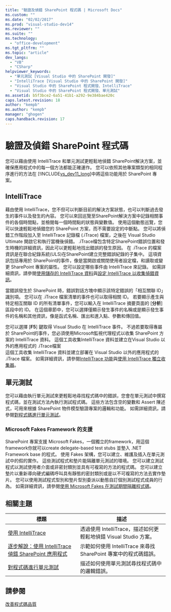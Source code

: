 ```yaml
---
title: "驗證及偵錯 SharePoint 程式碼 | Microsoft Docs"
ms.custom: ""
ms.date: "02/02/2017"
ms.prod: "visual-studio-dev14"
ms.reviewer: ""
ms.suite: ""
ms.technology: 
  - "office-development"
ms.tgt_pltfrm: ""
ms.topic: "article"
dev_langs: 
  - "VB"
  - "CSharp"
helpviewer_keywords: 
  - "單元測試 [Visual Studio 中的 SharePoint 開發]"
  - "IntelliTrace [Visual Studio 中的 SharePoint 開發]"
  - "Visual Studio 中的 SharePoint 程式開發、IntelliTrace"
  - "Visual Studio 中的 SharePoint 程式開發、單元測試"
ms.assetid: b5f3bce2-6a51-41b1-a292-9e384bae420c
caps.latest.revision: 18
author: "kempb"
ms.author: "kempb"
manager: "ghogen"
caps.handback.revision: 17
---
```

# 驗證及偵錯 SharePoint 程式碼
  您可以藉由使用 IntelliTrace 和單元測試更輕鬆地偵錯 SharePoint解決方案，並確保應用程式中的每一個方法都能正確運作。  您可以依照其他專案類型的相同程序進行的方法在 [!INCLUDE[vs_dev11_long](../sharepoint/includes/vs-dev11-long-md.md)]中將這些功能用於 SharePoint 專案。  
  
## IntelliTrace  
 藉由使用 IntelliTrace，您不但可以判斷目前的解決方案狀態，也可以判斷過去發生的事件以及發生的內容。  您可以來回巡覽至SharePoint解決方案中記錄相關事件的各個時間點，並檢閱每一個時間點的狀態與變數值。  使用這個動態巡覽，您可以快速輕鬆地偵錯您的 SharePoint 方案，而不需要設定的中斷點。  您可以將偵錯工作階段加入至 IntelliTrace 記錄檔 \(.iTrace\) 檔案，之後在 Visual Studio Ultimate 開啟它和執行當機後偵錯。  .iTrace檔包含特定SharePoint錯誤位置和發生時機的詳細資訊，因此可以更輕鬆地找出錯誤的發生原因。  在 .iTrace 的檔案資訊是在聯合紀錄系統\(ULS\)在SharePoint建立完整錯誤紀錄的子集中。  這項資訊包括專用於 SharePoint的事件，像是當開啟或關閉使用者設定檔，和讀取或變更 SharePoint 專案的屬性。  您可以設定哪些事件由 IntelliTrace 來記錄。  如需詳細資訊，請參閱[使用儲存的 IntelliTrace 資料](../debugger/using-saved-intellitrace-data.md)與[設定 IntelliTrace 以收集偵錯資訊](http://msdn.microsoft.com/zh-tw/7657ecab-e07e-4b1b-872d-f05d966be37e)。  
  
 當錯誤發生於 SharePoint 時，錯誤對話方塊中顯示該特定錯誤的「相互關聯 ID」識別項。  您可以在 .iTrace 檔案清單的事件也可以取得相關 ID。  若要顯示產生與特定相互關聯 ID 的所有清單事件，您可以輸入在 IntelliTrace 摘要頁面的 \[**分析**\] 區段中的 ID。  在這個章節中，您可以選擇僅顯示發生事件的名稱或是顯示發生事件的名稱和其他資訊，像是函式名稱、匯出和進入點、參數和傳回值。  
  
 您可以選擇 \[**F5**\] 鍵取得 Visual Studio 在 IntelliTrace 事件。  不過若要取得專屬於 SharePoint的事件，您必須使用Microsoft監視代理程式以收集 SharePoint 方案的 IntelliTrace 資料。  這個工具收集IntelliTrace 資料並建立在Visual Studio 以外的應用程式的 .iTrace檔案  
這個工具收集 IntelliTrace 資料並建立部署在 Visual Studio 以外的應用程式的 .iTrace 檔案。  如需詳細資訊，請參閱[IntelliTrace 功能](../debugger/intellitrace-features.md)與[使用 IntelliTrace 獨立收集器](../debugger/using-the-intellitrace-stand-alone-collector.md)。  
  
## 單元測試  
 您可以藉由執行單元測試來更輕鬆地尋找程式碼中的錯誤，您會在單元測試中撰寫程式碼，並在測試方法內執行測試程式碼。  這些方法包含空的變數和 Assert 陳述式，可用來根據 SharePoint 物件模型驗證專案的邏輯和功能。  如需詳細資訊，請參閱[對程式碼進行單元測試](../test/unit-test-your-code.md)。  
  
### Microsoft Fakes Framework 的支援  
 SharePoint 專案支援 Microsoft Fakes，一個獨立的framework，用這個framework你就可以create delegate\-based test stubs 並墊入 .NET Framework base 的程式。  使用 Fakes 架構，您可以建立、維護及插入在單元測試中的假的實作。  這些測試程式和墊片能隔離單元測試的環境。  您可以建立測試程式以測試使用者介面或非密封類別並具有可複寫的方法的程式碼。  您可以建立墊片以重新導向硬式編碼呼叫具有靜態的密封類別或是以不可複寫的方法去實作墊片。  您可以使用測試程式型別和墊片型別委派以動態自訂個別測試程式成員的行為。  如需詳細資訊，請參閱[使用 Microsoft Fakes 在測試期間隔離程式碼](../test/isolating-code-under-test-with-microsoft-fakes.md)。  
  
## 相關主題  
  
|標題|描述|  
|--------|--------|  
|[使用 IntelliTrace](../debugger/intellitrace.md)|透過使用 IntelliTrace，描述如何更輕鬆地偵錯 Visual Studio 方案。|  
|[逐步解說：使用 IntelliTrace 偵錯 SharePoint 應用程式](../sharepoint/walkthrough-debugging-a-sharepoint-application-by-using-intellitrace.md)|示範如何使用 IntelliTrace 來尋找 SharePoint 專案中的程式碼錯誤。|  
|[對程式碼進行單元測試](../test/unit-test-your-code.md)|描述如何使用單元測試尋找程式碼中的邏輯錯誤。|  
  
## 請參閱  
 [改善程式碼品質](../test/improve-code-quality.md)  
  
  
